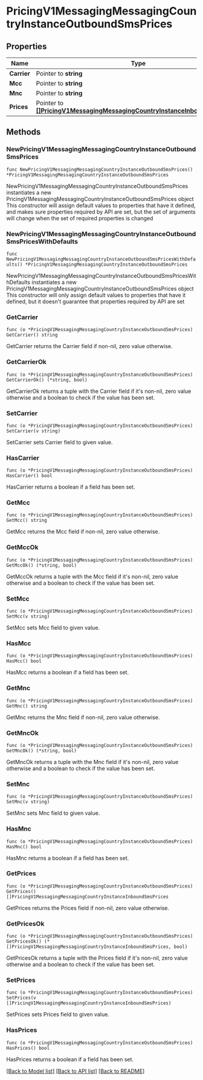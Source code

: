# PricingV1MessagingMessagingCountryInstanceOutboundSmsPrices

## Properties

Name | Type | Description
------------ | ------------- | -------------
**Carrier** | Pointer to **string** |  | [optional] 
**Mcc** | Pointer to **string** |  | [optional] 
**Mnc** | Pointer to **string** |  | [optional] 
**Prices** | Pointer to [**[]PricingV1MessagingMessagingCountryInstanceInboundSmsPrices**](PricingV1MessagingMessagingCountryInstanceInboundSmsPrices.md) |  | [optional] 

## Methods

### NewPricingV1MessagingMessagingCountryInstanceOutboundSmsPrices

`func NewPricingV1MessagingMessagingCountryInstanceOutboundSmsPrices() *PricingV1MessagingMessagingCountryInstanceOutboundSmsPrices`

NewPricingV1MessagingMessagingCountryInstanceOutboundSmsPrices instantiates a new PricingV1MessagingMessagingCountryInstanceOutboundSmsPrices object
This constructor will assign default values to properties that have it defined,
and makes sure properties required by API are set, but the set of arguments
will change when the set of required properties is changed

### NewPricingV1MessagingMessagingCountryInstanceOutboundSmsPricesWithDefaults

`func NewPricingV1MessagingMessagingCountryInstanceOutboundSmsPricesWithDefaults() *PricingV1MessagingMessagingCountryInstanceOutboundSmsPrices`

NewPricingV1MessagingMessagingCountryInstanceOutboundSmsPricesWithDefaults instantiates a new PricingV1MessagingMessagingCountryInstanceOutboundSmsPrices object
This constructor will only assign default values to properties that have it defined,
but it doesn't guarantee that properties required by API are set

### GetCarrier

`func (o *PricingV1MessagingMessagingCountryInstanceOutboundSmsPrices) GetCarrier() string`

GetCarrier returns the Carrier field if non-nil, zero value otherwise.

### GetCarrierOk

`func (o *PricingV1MessagingMessagingCountryInstanceOutboundSmsPrices) GetCarrierOk() (*string, bool)`

GetCarrierOk returns a tuple with the Carrier field if it's non-nil, zero value otherwise
and a boolean to check if the value has been set.

### SetCarrier

`func (o *PricingV1MessagingMessagingCountryInstanceOutboundSmsPrices) SetCarrier(v string)`

SetCarrier sets Carrier field to given value.

### HasCarrier

`func (o *PricingV1MessagingMessagingCountryInstanceOutboundSmsPrices) HasCarrier() bool`

HasCarrier returns a boolean if a field has been set.

### GetMcc

`func (o *PricingV1MessagingMessagingCountryInstanceOutboundSmsPrices) GetMcc() string`

GetMcc returns the Mcc field if non-nil, zero value otherwise.

### GetMccOk

`func (o *PricingV1MessagingMessagingCountryInstanceOutboundSmsPrices) GetMccOk() (*string, bool)`

GetMccOk returns a tuple with the Mcc field if it's non-nil, zero value otherwise
and a boolean to check if the value has been set.

### SetMcc

`func (o *PricingV1MessagingMessagingCountryInstanceOutboundSmsPrices) SetMcc(v string)`

SetMcc sets Mcc field to given value.

### HasMcc

`func (o *PricingV1MessagingMessagingCountryInstanceOutboundSmsPrices) HasMcc() bool`

HasMcc returns a boolean if a field has been set.

### GetMnc

`func (o *PricingV1MessagingMessagingCountryInstanceOutboundSmsPrices) GetMnc() string`

GetMnc returns the Mnc field if non-nil, zero value otherwise.

### GetMncOk

`func (o *PricingV1MessagingMessagingCountryInstanceOutboundSmsPrices) GetMncOk() (*string, bool)`

GetMncOk returns a tuple with the Mnc field if it's non-nil, zero value otherwise
and a boolean to check if the value has been set.

### SetMnc

`func (o *PricingV1MessagingMessagingCountryInstanceOutboundSmsPrices) SetMnc(v string)`

SetMnc sets Mnc field to given value.

### HasMnc

`func (o *PricingV1MessagingMessagingCountryInstanceOutboundSmsPrices) HasMnc() bool`

HasMnc returns a boolean if a field has been set.

### GetPrices

`func (o *PricingV1MessagingMessagingCountryInstanceOutboundSmsPrices) GetPrices() []PricingV1MessagingMessagingCountryInstanceInboundSmsPrices`

GetPrices returns the Prices field if non-nil, zero value otherwise.

### GetPricesOk

`func (o *PricingV1MessagingMessagingCountryInstanceOutboundSmsPrices) GetPricesOk() (*[]PricingV1MessagingMessagingCountryInstanceInboundSmsPrices, bool)`

GetPricesOk returns a tuple with the Prices field if it's non-nil, zero value otherwise
and a boolean to check if the value has been set.

### SetPrices

`func (o *PricingV1MessagingMessagingCountryInstanceOutboundSmsPrices) SetPrices(v []PricingV1MessagingMessagingCountryInstanceInboundSmsPrices)`

SetPrices sets Prices field to given value.

### HasPrices

`func (o *PricingV1MessagingMessagingCountryInstanceOutboundSmsPrices) HasPrices() bool`

HasPrices returns a boolean if a field has been set.


[[Back to Model list]](../README.md#documentation-for-models) [[Back to API list]](../README.md#documentation-for-api-endpoints) [[Back to README]](../README.md)


